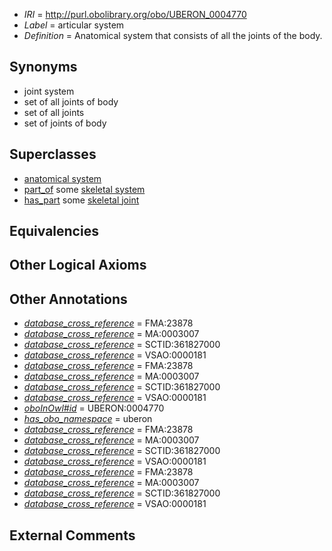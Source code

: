  * *IRI* = http://purl.obolibrary.org/obo/UBERON_0004770
 * *Label* = articular system
 * *Definition* = Anatomical system that consists of all the joints of the body.

## Synonyms

 * joint system
 * set of all joints of body
 * set of all joints
 * set of joints of body

## Superclasses

 * [anatomical system](../../UBERON/67/UBERON_0000467.md)
 * [part_of](../../BFO/50/BFO_0000050.md) some [skeletal system](../../UBERON/34/UBERON_0001434.md)
 * [has_part](../../BFO/51/BFO_0000051.md) some [skeletal joint](../../UBERON/82/UBERON_0000982.md)

## Equivalencies


## Other Logical Axioms


## Other Annotations

 * *[database_cross_reference](../../ef/oboInOwl#hasDbXref.md)* = FMA:23878
 * *[database_cross_reference](../../ef/oboInOwl#hasDbXref.md)* = MA:0003007
 * *[database_cross_reference](../../ef/oboInOwl#hasDbXref.md)* = SCTID:361827000
 * *[database_cross_reference](../../ef/oboInOwl#hasDbXref.md)* = VSAO:0000181
 * *[database_cross_reference](../../ef/oboInOwl#hasDbXref.md)* = FMA:23878
 * *[database_cross_reference](../../ef/oboInOwl#hasDbXref.md)* = MA:0003007
 * *[database_cross_reference](../../ef/oboInOwl#hasDbXref.md)* = SCTID:361827000
 * *[database_cross_reference](../../ef/oboInOwl#hasDbXref.md)* = VSAO:0000181
 * *[oboInOwl#id](../../id/oboInOwl#id.md)* = UBERON:0004770
 * *[has_obo_namespace](../../ce/oboInOwl#hasOBONamespace.md)* = uberon
 * *[database_cross_reference](../../ef/oboInOwl#hasDbXref.md)* = FMA:23878
 * *[database_cross_reference](../../ef/oboInOwl#hasDbXref.md)* = MA:0003007
 * *[database_cross_reference](../../ef/oboInOwl#hasDbXref.md)* = SCTID:361827000
 * *[database_cross_reference](../../ef/oboInOwl#hasDbXref.md)* = VSAO:0000181
 * *[database_cross_reference](../../ef/oboInOwl#hasDbXref.md)* = FMA:23878
 * *[database_cross_reference](../../ef/oboInOwl#hasDbXref.md)* = MA:0003007
 * *[database_cross_reference](../../ef/oboInOwl#hasDbXref.md)* = SCTID:361827000
 * *[database_cross_reference](../../ef/oboInOwl#hasDbXref.md)* = VSAO:0000181

## External Comments

